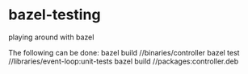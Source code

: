 # bazel-testing
playing around with bazel

The following can be done:
bazel build //binaries/controller
bazel test //libraries/event-loop:unit-tests
bazel build //packages:controller.deb
